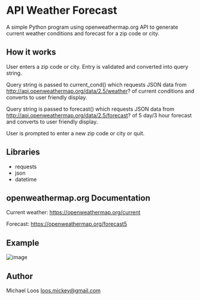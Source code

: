 # API Weather Forecast 

A simple Python program using openweathermap.org API to generate current weather conditions and forecast for a zip code or city.

## How it works
User enters a zip code or city. Entry is validated and converted into query string.

Query string is passed to current_cond() which requests JSON data from http://api.openweathermap.org/data/2.5/weather? of current conditions and converts to user friendly display. 

Query string is passed to forecast() which requests JSON data from http://api.openweathermap.org/data/2.5/forecast? of 5 day/3 hour forecast and converts to user friendly display. 

User is prompted to enter a new zip code or city or quit.

## Libraries
* requests
* json
* datetime

## openweathermap.org Documentation
Current weather: https://openweathermap.org/current

Forecast: https://openweathermap.org/forecast5

## Example

![image](https://user-images.githubusercontent.com/58178574/148156181-58be0ed7-277f-4328-a180-da159ca5f2eb.png)

## Author

Michael Loos
loos.mickey@gmail.com
